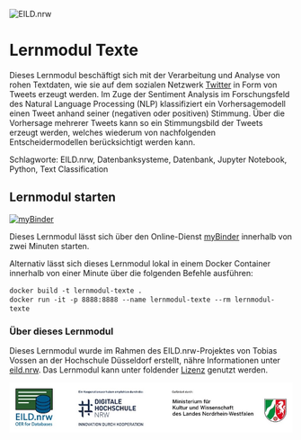![EILD.nrw](https://github.com/orca-nrw/plsql-trainer/raw/main/app/src/img/Logo-mitSchrift-v2.png)

# Lernmodul Texte

Dieses Lernmodul beschäftigt sich mit der Verarbeitung und Analyse von rohen Textdaten, wie sie auf dem sozialen Netzwerk [Twitter](https://twitter.com) in Form von Tweets erzeugt werden. Im Zuge der Sentiment Analysis im Forschungsfeld des Natural Language Processing (NLP) klassifiziert ein Vorhersagemodell einen Tweet anhand seiner (negativen oder positiven) Stimmung. Über die Vorhersage mehrerer Tweets kann so ein Stimmungsbild der Tweets erzeugt werden, welches wiederum von nachfolgenden Entscheidermodellen berücksichtigt werden kann.

Schlagworte: EILD.nrw, Datenbanksysteme, Datenbank, Jupyter Notebook, Python, Text Classification

## Lernmodul starten

[![myBinder](https://mybinder.org/badge_logo.svg)](https://mybinder.org/v2/gh/orca-nrw/lernmodul-texte/HEAD?urlpath=notebooks/index.ipynb)

Dieses Lernmodul lässt sich über den Online-Dienst [myBinder](https://mybinder.org/v2/git/https%3A%2F%2Fprojectbase.medien.hs-duesseldorf.de%2Feild.nrw-module%2Flernmodul-texte.git/master?filepath=index.ipynb) innerhalb von zwei Minuten starten. 

Alternativ lässt sich dieses Lernmodul lokal in einem Docker Container innerhalb von einer Minute über die folgenden Befehle ausführen:

```
docker build -t lernmodul-texte .
docker run -it -p 8888:8888 --name lernmodul-texte --rm lernmodul-texte
```

### Über dieses Lernmodul

Dieses Lernmodul wurde im Rahmen des EILD.nrw-Projektes von Tobias Vossen an der Hochschule Düsseldorf erstellt, nähre Informationen unter [eild.nrw](https://eild.nrw). Das Lernmodul kann unter foldender [Lizenz](LICENSE) genutzt werden.

![logos.jpg](https://github.com/orca-nrw/lm-database-with-python/raw/master/logos.jpg)
